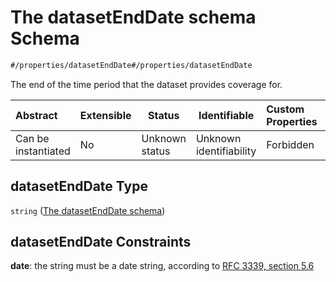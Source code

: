 # The datasetEndDate schema Schema

```txt
#/properties/datasetEndDate#/properties/datasetEndDate
```

The end of the time period that the dataset provides coverage for.


| Abstract            | Extensible | Status         | Identifiable            | Custom Properties | Additional Properties | Access Restrictions | Defined In                                                                    |
| :------------------ | ---------- | -------------- | ----------------------- | :---------------- | --------------------- | ------------------- | ----------------------------------------------------------------------------- |
| Can be instantiated | No         | Unknown status | Unknown identifiability | Forbidden         | Allowed               | none                | [dataset.schema.json\*](../schema/dataset.schema.json "open original schema") |

## datasetEndDate Type

`string` ([The datasetEndDate schema](dataset-properties-the-datasetenddate-schema.md))

## datasetEndDate Constraints

**date**: the string must be a date string, according to [RFC 3339, section 5.6](https://tools.ietf.org/html/rfc3339 "check the specification")
